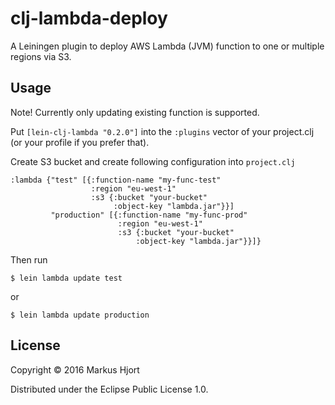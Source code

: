 # clj-lambda-deploy

A Leiningen plugin to deploy AWS Lambda (JVM) function to one or multiple regions via S3.

## Usage

Note! Currently only updating existing function is supported.

Put `[lein-clj-lambda "0.2.0"]` into the `:plugins` vector of your project.clj (or your profile if you prefer that).

Create S3 bucket and create following configuration into `project.clj`

    :lambda {"test" [{:function-name "my-func-test"
                      :region "eu-west-1"
                      :s3 {:bucket "your-bucket"
                           :object-key "lambda.jar"}}]
             "production" [{:function-name "my-func-prod"
                            :region "eu-west-1"
                            :s3 {:bucket "your-bucket"
                                :object-key "lambda.jar"}}]}

Then run

    $ lein lambda update test

or

    $ lein lambda update production

## License

Copyright © 2016 Markus Hjort

Distributed under the Eclipse Public License 1.0.
